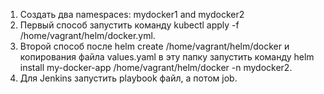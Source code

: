 1. Создать два namespaces: mydocker1 and mydocker2
2. Первый способ запустить команду kubectl apply -f /home/vagrant/helm/docker.yml. 
3. Второй способ после helm create /home/vagrant/helm/docker и копирования файла values.yaml в эту папку
запустить команду helm install my-docker-app /home/vagrant/helm/docker -n mydocker2.
4. Для Jenkins запустить playbook файл, а потом job.
